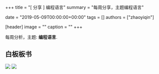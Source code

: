 +++
title = "[ 分享 ] 编程语言"
summary = "每周分享，主题编程语言"

date = "2019-05-09T00:00:00+00:00"
tags = []
authors = ["zhaoyiqin"]

[header]
image = ""
caption = ""
+++

每周分析，主题: **编程语言**.

## 白板板书

![](https://eyrie.coden.hk/api/space?path=/c422/weekly-keynote/2019-05-09-zhaoyiqin/1.jpg)
![](https://eyrie.coden.hk/api/space?path=/c422/weekly-keynote/2019-05-09-zhaoyiqin/2.jpg)
